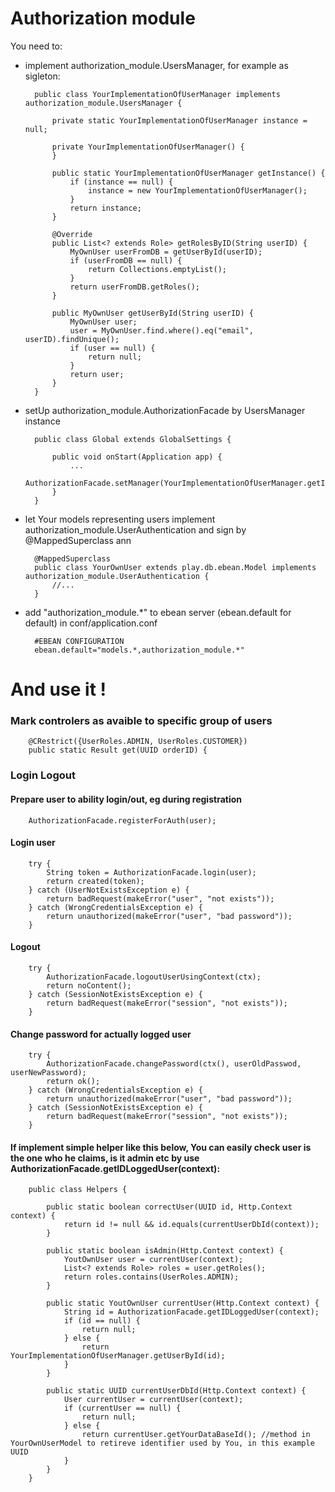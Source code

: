 # Authorization module

You need to:

* implement authorization_module.UsersManager, for example as sigleton:

        public class YourImplementationOfUserManager implements authorization_module.UsersManager {
    
        	private static YourImplementationOfUserManager instance = null;
    
        	private YourImplementationOfUserManager() {
        	}
    
        	public static YourImplementationOfUserManager getInstance() {
    	        if (instance == null) {
    	            instance = new YourImplementationOfUserManager();
    	        }
    	        return instance;
    	    }
    
    	    @Override
    	    public List<? extends Role> getRolesByID(String userID) {
    	        MyOwnUser userFromDB = getUserById(userID);
    	        if (userFromDB == null) {
    	            return Collections.emptyList();
    	        }
    	        return userFromDB.getRoles();
    	    }
    
    	    public MyOwnUser getUserById(String userID) {
    	        MyOwnUser user;
    	        user = MyOwnUser.find.where().eq("email", userID).findUnique();
                if (user == null) {
                    return null;
                }
                return user;
    	    }
    	}



* setUp authorization_module.AuthorizationFacade by UsersManager instance
	
    	public class Global extends GlobalSettings {
    
    		public void onStart(Application app) {
    			...
    			AuthorizationFacade.setManager(YourImplementationOfUserManager.getInstance());
    		}
    	}


* let Your models representing users implement authorization_module.UserAuthentication and sign by @MappedSuperclass ann
	
    	@MappedSuperclass
    	public class YourOwnUser extends play.db.ebean.Model implements authorization_module.UserAuthentication {
    		//...
    	}


* add "authorization_module.*" to ebean server (ebean.default for default) in conf/application.conf

        #EBEAN CONFIGURATION
        ebean.default="models.*,authorization_module.*"
    
    
    
# And use it !

### Mark controlers as avaible to specific group of users

        @CRestrict({UserRoles.ADMIN, UserRoles.CUSTOMER})
        public static Result get(UUID orderID) {
        
### Login Logout
#### Prepare user to ability login/out, eg during registration

        AuthorizationFacade.registerForAuth(user);

#### Login user

        try {
            String token = AuthorizationFacade.login(user);
            return created(token);
        } catch (UserNotExistsException e) {
            return badRequest(makeError("user", "not exists"));
        } catch (WrongCredentialsException e) {
            return unauthorized(makeError("user", "bad password"));
        }
        
#### Logout

        try {
            AuthorizationFacade.logoutUserUsingContext(ctx);
            return noContent();
        } catch (SessionNotExistsException e) {
            return badRequest(makeError("session", "not exists"));
        }
        
#### Change password for actually logged user

        try {
        	AuthorizationFacade.changePassword(ctx(), userOldPasswod, userNewPassword);
    		return ok();
    	} catch (WrongCredentialsException e) {
    		return unauthorized(makeError("user", "bad password"));
    	} catch (SessionNotExistsException e) {
    		return badRequest(makeError("session", "not exists"));
    	}
        
#### If implement simple helper like this below, You can easily check user is the one who he claims, is it admin etc by use AuthorizationFacade.getIDLoggedUser(context):

        public class Helpers {
    
            public static boolean correctUser(UUID id, Http.Context context) {
                return id != null && id.equals(currentUserDbId(context));
            }
            
            public static boolean isAdmin(Http.Context context) {
                YoutOwnUser user = currentUser(context);
            	List<? extends Role> roles = user.getRoles();
            	return roles.contains(UserRoles.ADMIN);
            }
        
            public static YoutOwnUser currentUser(Http.Context context) {
                String id = AuthorizationFacade.getIDLoggedUser(context);
                if (id == null) {
                    return null;
                } else {
                    return YourImplementationOfUserManager.getUserById(id);
                }
            }
        
            public static UUID currentUserDbId(Http.Context context) {
                User currentUser = currentUser(context);
                if (currentUser == null) {
                    return null;
                } else {
                    return currentUser.getYourDataBaseId(); //method in YourOwnUserModel to retireve identifier used by You, in this example UUID
                }
            }
        }
        
        
